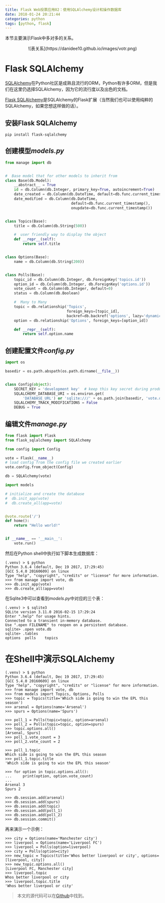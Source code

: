 ```yaml
---
title: Flask Web投票应用02：使用SQLAlchemy设计和操作数据库
date: 2018-01-24 20:21:44
categories: python
tags: [python, flask]
---
```


本节主要演示Flask中多对多的关系。
<center>
![表关系](https://danidee10.github.io/images/votr.png)
</center>

<!-- more -->



# Flask SQLAlchemy
[SQLAlchemy](http://www.sqlalchemy.org/)在Python社区是成熟且流行的ORM，Python有许多ORM，但是我们在这里仍选择SQLAlchemy，因为它的流行度以及出色的文档。

[Flask SQLAlchemy](http://flask-sqlalchemy.pocoo.org/2.3/)是SQLAlchemy的Flask扩展（当然我们也可以使用纯粹的SQLAlchemy，如果您想这样做的话）。


## 安装Flask SQLAlchemy
```
pip install flask-sqlalchemy
```
## 创建模型*models.py*
```python
from manage import db


#  Base model that for other models to inherit from
class Base(db.Model):
    __abstract__ = True
    id = db.Column(db.Integer, primary_key=True, autoincrement=True)
    date_created = db.Column(db.DateTime, default=db.func.current_timestamp())
    date_modified = db.Column(db.DateTime,
                              default=db.func.current_timestamp(),
                              onupdate=db.func.current_timestamp())


class Topics(Base):
    title = db.Column(db.String(500))

    #  user friendly way to display the object
    def __repr__(self):
        return self.title


class Options(Base):
    name = db.Column(db.String(200))


class Polls(Base):
    topic_id = db.Column(db.Integer, db.ForeignKey('topics.id'))
    option_id = db.Column(db.Integer, db.ForeignKey('options.id'))
    vote_count = db.Column(db.Integer, default=0)
    status = db.Column(db.Boolean)

    #  Many to Many
    topic = db.relationship('Topics',
                            foreign_keys=[topic_id],
                            backref=db.backref('options', lazy='dynamic'))
    option = db.relationship('Options', foreign_keys=[option_id])

    def __repr__(self):
        return self.option.name
```

## 创建配置文件*config.py*
```python
import os

basedir = os.path.abspath(os.path.dirname(__file__))


class Config(object):
    SECRET_KEY = 'development key'  # keep this key secret during production
    SQLALCHEMY_DATABASE_URI = os.environ.get(
        'DATABASE_URL') or 'sqlite:///' + os.path.join(basedir, 'vote.db')
    SQLALCHEMY_TRACK_MODIFICATIONS = False
    DEBUG = True
```

## 编辑文件*manage.py*
```python
from flask import Flask
from flask_sqlalchemy import SQLAlchemy

from config import Config

vote = Flask(__name__)
# load config from the config file we created earlier
vote.config.from_object(Config)

db = SQLAlchemy(vote)

import models

# initialize and create the database
#  db.init_app(vote)
#  db.create_all(app=vote)


@vote.route('/')
def home():
    return "Hello world!"


if __name__ == '__main__':
    vote.run()
```

然后在Python shell中执行如下脚本生成数据库：
```shell
(.venv) > $ python
Python 3.6.4 (default, Dec 19 2017, 17:29:45) 
[GCC 5.4.0 20160609] on linux
Type "help", "copyright", "credits" or "license" for more information.
>>> from manage import vote, db
>>> db.init_app(vote)
>>> db.create_all(app=vote)
```

在Sqlite3中可以查看到*models.py*中对应的三个表：
```sqlite
(.venv) > $ sqlite3
SQLite version 3.11.0 2016-02-15 17:29:24
Enter ".help" for usage hints.
Connected to a transient in-memory database.
Use ".open FILENAME" to reopen on a persistent database.
sqlite> .open vote.db
sqlite> .tables
options  polls    topics 
```

# 在Shell中演示SQLAlchemy
```shell
(.venv) > $ python
Python 3.6.4 (default, Dec 19 2017, 17:29:45) 
[GCC 5.4.0 20160609] on linux
Type "help", "copyright", "credits" or "license" for more information.
>>> from manage import vote, db
>>> from models import Topics, Options, Polls
>>> topic = Topics(title='Which side is going to win the EPL this season')
>>> arsenal = Options(name='Arsenal')
>>> spurs = Options(name='Spurs')

>>> poll_1 = Polls(topic=topic, option=arsenal)
>>> poll_2 = Polls(topic=topic, option=spurs)
>>> topic.options.all()
[Arsenal, Spurs]
>>> poll_1.vote_count = 3
>>> poll_2.vote_count = 2

>>> poll_1.topic
Which side is going to win the EPL this season
>>> poll_1.topic.title
'Which side is going to win the EPL this season'

>>> for option in topic.options.all():
...     print(option, option.vote_count)
... 
Arsenal 3
Spurs 2

>>> db.session.add(arsenal)
>>> db.session.add(spurs)
>>> db.session.add(topic)
>>> db.session.add(poll_1)
>>> db.session.add(poll_2)
>>> db.session.commit()
```

再来演示一个示例：
```shell
>>> city = Options(name='Manchester city')
>>> liverpool = Options(name='Liverpool FC')
>>> liverpool = Polls(option=liverpool)
>>> city = Polls(option=city)
>>> new_topic = Topics(title='Whos better liverpool or city', options=[liverpool, city])
>>> new_topic.options.all()
[Liverpool FC, Manchester city]
>>> liverpool.topic
Whos better liverpool or city
>>> liverpool.topic.title
'Whos better liverpool or city'
```

> 本文的源代码可以在[Github](https://github.com/keer2345/Flask_Vote/tree/v.02)中找到。
